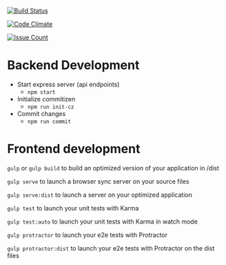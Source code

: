 [![Build Status](https://travis-ci.org/nodox/university.svg?branch=master)](https://travis-ci.org/nodox/university)

[![Code Climate](https://codeclimate.com/github/nodox/university/badges/gpa.svg)](https://codeclimate.com/github/nodox/university)

[![Issue Count](https://codeclimate.com/github/nodox/university/badges/issue_count.svg)](https://codeclimate.com/github/nodox/university)


# Backend Development

* Start express server (api endpoints)
  * `npm start`
* Initialize commitizen
  * `npm run init-cz`
* Commit changes
  * `npm run commit`







# Frontend development

`gulp` or `gulp build` to build an optimized version of your application in /dist

`gulp serve` to launch a browser sync server on your source files

`gulp serve:dist` to launch a server on your optimized application

`gulp test` to launch your unit tests with Karma

`gulp test:auto` to launch your unit tests with Karma in watch mode

`gulp protractor` to launch your e2e tests with Protractor

`gulp protractor:dist` to launch your e2e tests with Protractor on the dist files